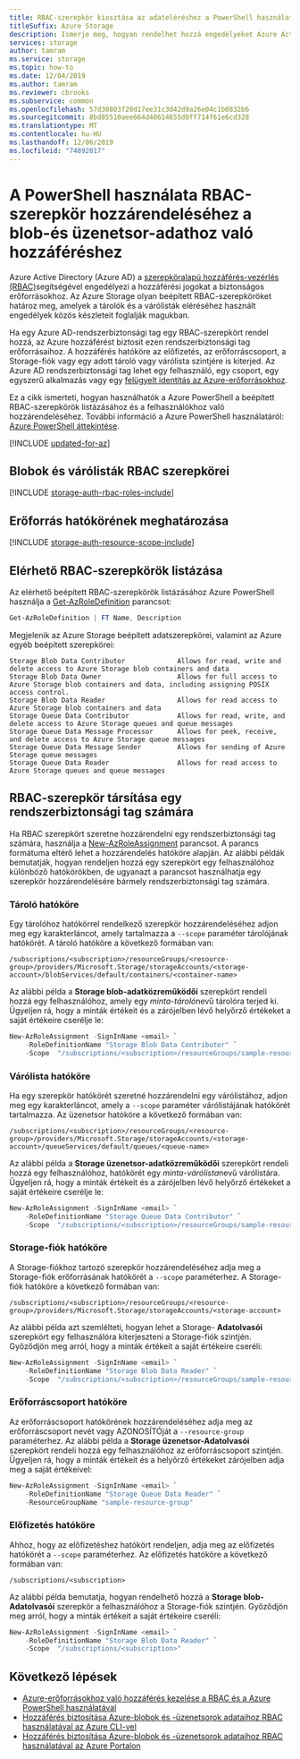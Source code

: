 ```yaml
---
title: RBAC-szerepkör kiosztása az adateléréshez a PowerShell használatával
titleSuffix: Azure Storage
description: Ismerje meg, hogyan rendelhet hozzá engedélyeket Azure Active Directory rendszerbiztonsági tag számára a PowerShell használatával szerepköralapú hozzáférés-vezérléssel (RBAC). Az Azure Storage támogatja a beépített és az egyéni RBAC-szerepköröket az Azure AD-n keresztül történő hitelesítéshez.
services: storage
author: tamram
ms.service: storage
ms.topic: how-to
ms.date: 12/04/2019
ms.author: tamram
ms.reviewer: cbrooks
ms.subservice: common
ms.openlocfilehash: 57d30803f20d17ee31c3d42d9a26e04c1b0832b6
ms.sourcegitcommit: 8bd85510aee664d40614655d0ff714f61e6cd328
ms.translationtype: MT
ms.contentlocale: hu-HU
ms.lasthandoff: 12/06/2019
ms.locfileid: "74892017"
---
```

# <a name="use-powershell-to-assign-an-rbac-role-for-access-to-blob-and-queue-data"></a>A PowerShell használata RBAC-szerepkör hozzárendeléséhez a blob-és üzenetsor-adathoz való hozzáféréshez

Azure Active Directory (Azure AD) a [szerepköralapú hozzáférés-vezérlés (RBAC)](../../role-based-access-control/overview.md)segítségével engedélyezi a hozzáférési jogokat a biztonságos erőforrásokhoz. Az Azure Storage olyan beépített RBAC-szerepköröket határoz meg, amelyek a tárolók és a várólisták eléréséhez használt engedélyek közös készleteit foglalják magukban.

Ha egy Azure AD-rendszerbiztonsági tag egy RBAC-szerepkört rendel hozzá, az Azure hozzáférést biztosít ezen rendszerbiztonsági tag erőforrásaihoz. A hozzáférés hatóköre az előfizetés, az erőforráscsoport, a Storage-fiók vagy egy adott tároló vagy várólista szintjére is kiterjed. Az Azure AD rendszerbiztonsági tag lehet egy felhasználó, egy csoport, egy egyszerű alkalmazás vagy egy [felügyelt identitás az Azure-erőforrásokhoz](../../active-directory/managed-identities-azure-resources/overview.md).

Ez a cikk ismerteti, hogyan használhatók a Azure PowerShell a beépített RBAC-szerepkörök listázásához és a felhasználókhoz való hozzárendeléséhez. További információ a Azure PowerShell használatáról: [Azure PowerShell áttekintése](https://docs.microsoft.com/powershell/azure/overview).

[!INCLUDE [updated-for-az](../../../includes/updated-for-az.md)]

## <a name="rbac-roles-for-blobs-and-queues"></a>Blobok és várólisták RBAC szerepkörei

[!INCLUDE [storage-auth-rbac-roles-include](../../../includes/storage-auth-rbac-roles-include.md)]

## <a name="determine-resource-scope"></a>Erőforrás hatókörének meghatározása

[!INCLUDE [storage-auth-resource-scope-include](../../../includes/storage-auth-resource-scope-include.md)]

## <a name="list-available-rbac-roles"></a>Elérhető RBAC-szerepkörök listázása

Az elérhető beépített RBAC-szerepkörök listázásához Azure PowerShell használja a [Get-AzRoleDefinition](/powershell/module/az.resources/get-azroledefinition) parancsot:

```powershell
Get-AzRoleDefinition | FT Name, Description
```

Megjelenik az Azure Storage beépített adatszerepkörei, valamint az Azure egyéb beépített szerepkörei:

```Example
Storage Blob Data Contributor             Allows for read, write and delete access to Azure Storage blob containers and data
Storage Blob Data Owner                   Allows for full access to Azure Storage blob containers and data, including assigning POSIX access control.
Storage Blob Data Reader                  Allows for read access to Azure Storage blob containers and data
Storage Queue Data Contributor            Allows for read, write, and delete access to Azure Storage queues and queue messages
Storage Queue Data Message Processor      Allows for peek, receive, and delete access to Azure Storage queue messages
Storage Queue Data Message Sender         Allows for sending of Azure Storage queue messages
Storage Queue Data Reader                 Allows for read access to Azure Storage queues and queue messages
```

## <a name="assign-an-rbac-role-to-a-security-principal"></a>RBAC-szerepkör társítása egy rendszerbiztonsági tag számára

Ha RBAC szerepkört szeretne hozzárendelni egy rendszerbiztonsági tag számára, használja a [New-AzRoleAssignment](/powershell/module/az.resources/new-azroleassignment) parancsot. A parancs formátuma eltérő lehet a hozzárendelés hatóköre alapján. Az alábbi példák bemutatják, hogyan rendeljen hozzá egy szerepkört egy felhasználóhoz különböző hatókörökben, de ugyanazt a parancsot használhatja egy szerepkör hozzárendelésére bármely rendszerbiztonsági tag számára.

### <a name="container-scope"></a>Tároló hatóköre

Egy tárolóhoz hatókörrel rendelkező szerepkör hozzárendeléséhez adjon meg egy karakterláncot, amely tartalmazza a `--scope` paraméter tárolójának hatókörét. A tároló hatóköre a következő formában van:

```
/subscriptions/<subscription>/resourceGroups/<resource-group>/providers/Microsoft.Storage/storageAccounts/<storage-account>/blobServices/default/containers/<container-name>
```

Az alábbi példa a **Storage blob-adatközreműködői** szerepkört rendeli hozzá egy felhasználóhoz, amely egy *minta-tároló*nevű tárolóra terjed ki. Ügyeljen rá, hogy a minták értékeit és a zárójelben lévő helyőrző értékeket a saját értékeire cserélje le: 

```powershell
New-AzRoleAssignment -SignInName <email> `
    -RoleDefinitionName "Storage Blob Data Contributor" `
    -Scope  "/subscriptions/<subscription>/resourceGroups/sample-resource-group/providers/Microsoft.Storage/storageAccounts/<storage-account>/blobServices/default/containers/sample-container"
```

### <a name="queue-scope"></a>Várólista hatóköre

Ha egy szerepkör hatókörét szeretné hozzárendelni egy várólistához, adjon meg egy karakterláncot, amely a `--scope` paraméter várólistájának hatókörét tartalmazza. Az üzenetsor hatóköre a következő formában van:

```
/subscriptions/<subscription>/resourceGroups/<resource-group>/providers/Microsoft.Storage/storageAccounts/<storage-account>/queueServices/default/queues/<queue-name>
```

Az alábbi példa a **Storage üzenetsor-adatközreműködői** szerepkört rendeli hozzá egy felhasználóhoz, hatókörét egy *minta-várólista*nevű várólistára. Ügyeljen rá, hogy a minták értékeit és a zárójelben lévő helyőrző értékeket a saját értékeire cserélje le: 

```powershell
New-AzRoleAssignment -SignInName <email> `
    -RoleDefinitionName "Storage Queue Data Contributor" `
    -Scope  "/subscriptions/<subscription>/resourceGroups/sample-resource-group/providers/Microsoft.Storage/storageAccounts/<storage-account>/queueServices/default/queues/sample-queue"
```

### <a name="storage-account-scope"></a>Storage-fiók hatóköre

A Storage-fiókhoz tartozó szerepkör hozzárendeléséhez adja meg a Storage-fiók erőforrásának hatókörét a `--scope` paraméterhez. A Storage-fiók hatóköre a következő formában van:

```
/subscriptions/<subscription>/resourceGroups/<resource-group>/providers/Microsoft.Storage/storageAccounts/<storage-account>
```

Az alábbi példa azt szemlélteti, hogyan lehet a Storage- **Adatolvasói** szerepkört egy felhasználóra kiterjeszteni a Storage-fiók szintjén. Győződjön meg arról, hogy a minták értékeit a saját értékeire cseréli: 

```powershell
New-AzRoleAssignment -SignInName <email> `
    -RoleDefinitionName "Storage Blob Data Reader" `
    -Scope  "/subscriptions/<subscription>/resourceGroups/sample-resource-group/providers/Microsoft.Storage/storageAccounts/<storage-account>"
```

### <a name="resource-group-scope"></a>Erőforráscsoport hatóköre

Az erőforráscsoport hatókörének hozzárendeléséhez adja meg az erőforráscsoport nevét vagy AZONOSÍTÓját a `--resource-group` paraméterhez. Az alábbi példa a **Storage üzenetsor-Adatolvasói** szerepkört rendeli hozzá egy felhasználóhoz az erőforráscsoport szintjén. Ügyeljen rá, hogy a minták értékeit és a helyőrző értékeket zárójelben adja meg a saját értékeivel: 

```powershell
New-AzRoleAssignment -SignInName <email> `
    -RoleDefinitionName "Storage Queue Data Reader" `
    -ResourceGroupName "sample-resource-group"
```

### <a name="subscription-scope"></a>Előfizetés hatóköre

Ahhoz, hogy az előfizetéshez hatókört rendeljen, adja meg az előfizetés hatókörét a `--scope` paraméterhez. Az előfizetés hatóköre a következő formában van:

```
/subscriptions/<subscription>
```

Az alábbi példa bemutatja, hogyan rendelhető hozzá a **Storage blob-Adatolvasói** szerepkör a felhasználóhoz a Storage-fiók szintjén. Győződjön meg arról, hogy a minták értékeit a saját értékeire cseréli: 

```powershell
New-AzRoleAssignment -SignInName <email> `
    -RoleDefinitionName "Storage Blob Data Reader" `
    -Scope  "/subscriptions/<subscription>"
```

## <a name="next-steps"></a>Következő lépések

- [Azure-erőforrásokhoz való hozzáférés kezelése a RBAC és a Azure PowerShell használatával](../../role-based-access-control/role-assignments-powershell.md)
- [Hozzáférés biztosítása Azure-blobok és -üzenetsorok adataihoz RBAC használatával az Azure CLI-vel](storage-auth-aad-rbac-cli.md)
- [Hozzáférés biztosítása Azure-blobok és -üzenetsorok adataihoz RBAC használatával az Azure Portalon](storage-auth-aad-rbac-portal.md)
